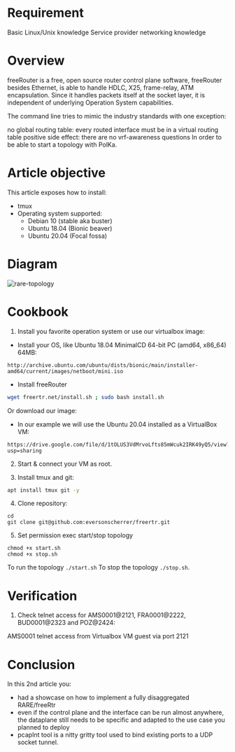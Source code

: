 # Requirement
Basic Linux/Unix knowledge
Service provider networking knowledge


# Overview
freeRouter is a free, open source router control plane software, freeRouter besides Ethernet, is able to handle HDLC, X25, frame-relay, ATM encapsulation. Since it handles packets itself at the socket layer, it is independent of underlying Operation System capabilities.

The command line tries to mimic the industry standards with one exception:

no global routing table: every routed interface must be in a virtual routing table positive side effect: there are no vrf-awareness questions
In order to be able to start a topology with PolKa. 

# Article objective
This article exposes how to install:
- tmux
- Operating system supported:
  - Debian 10 (stable aka buster)
  - Ubuntu 18.04 (Bionic beaver)
  - Ubuntu 20.04 (Focal fossa)

# Diagram 
![rare-topology](https://user-images.githubusercontent.com/56919528/145196623-cc872b6d-7c48-4d83-9410-e6f2e1e23836.jpeg)

# Cookbook
1. Install you favorite operation system or use our virtualbox image:
  - Install your OS, like Ubuntu 18.04 MinimalCD 64-bit PC (amd64, x86_64) 64MB:
  ```
  http://archive.ubuntu.com/ubuntu/dists/bionic/main/installer-amd64/current/images/netboot/mini.iso
  ```
  - Install freeRouter
  ``` zsh
  wget freertr.net/install.sh ; sudo bash install.sh
  ```
Or download our image:
  - In our example we will use the Ubuntu 20.04 installed as a VirtualBox VM:
  ```
  https://drive.google.com/file/d/1tOLUS3VdMrvoLfts85mWcuk2IRK49yQ5/view?usp=sharing
  ```
2. Start & connect your VM as root.  

3. Install tmux and git:
``` zsh
apt install tmux git -y
```

4. Clone repository:
```
cd 
git clone git@github.com:eversonscherrer/freertr.git
```

5. Set permission exec start/stop topology
```
chmod +x start.sh
chmod +x stop.sh
```
To run the topology `./start.sh` To stop the topology `./stop.sh`.

# Verification
1. Check telnet access for AMS0001@2121, FRA0001@2222, BUD0001@2323 and POZ@2424:

AMS0001 telnet access from Virtualbox VM guest via port 2121


# Conclusion
In this 2nd article you:
- had a showcase on how to implement a fully disaggregated RARE/freeRtr
- even if the control plane and the interface can be run almost anywhere, the dataplane still needs to be specific and adapted to the use case you planned to deploy
- pcapInt tool is a nitty gritty tool used to bind existing ports to a UDP socket tunnel.
